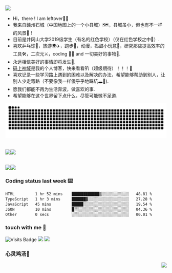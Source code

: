 
<img align='center' src="https://readme-typing-svg.herokuapp.com/?lines=永远相信美好的事情即将发生"/>

- Hi，there ! I am leftover👋🏻
- 我来自赣州石城（中国地图上的一个小县城）🗺︎，县城虽小，但也有不一样的风景🌇！
- 目前是井冈山大学2019级学生（有名的红色学校）（仅在红色学校之中🤫）.
- 喜欢乒乓球🏓，旅游🌍✈️，跑步🏃，动漫，捣鼓小玩意🧸，研究那些提高效率的工具🛠，二次元⚔️，coding 👨‍💻 and 一切美好的事物🌄.
- 永远相信美好的事情即将发生👀.
- [码上神域](https://leftover.cn)是我的个人博客，快来看看叭（超级期待）！！！🤞
- 喜欢记录一些学习路上遇到的困难以及解决的办法，希望能够帮助到别人，让别人少走弯路（不要像我一样傻乎乎地踩坑🕳︎🚶).
- 愿我们都能不再为生活奔波，做喜欢的事.
- 希望能够在这个世界留下点什么，尽管可能微不足道.

![github contribution grid snake animation](https://raw.githubusercontent.com/left0ver/left0ver/output/github-contribution-grid-snake.svg)

##

 <div>
   <img align="center" height='205px' src="https://stat.leftover.cn/bbdc?userId=47344140&nickname=leftover&hide_border=true" /><img align="center" height='180px'  src="https://github-readme-stats.leftover.cn/api/top-langs/?username=left0ver&layout=compact" />
  
 </div>
  
##  
  <div>
  <img align="center" height='180px' src="https://github-readme-stats.leftover.cn/api?username=left0ver&show_icons=true&theme=gruvbox&hide_border=true" /><img align="center" height='200px'  src="https://stats.justsong.cn/api/csdn?id=m0_52537576&theme=dark" />
  
  </div>

### Coding status last week ⌨️
<!--START_SECTION:waka-->

```text
HTML         1 hr 52 mins    ████████████▒░░░░░░░░░░░░   48.81 %
TypeScript   1 hr 3 mins     ██████▓░░░░░░░░░░░░░░░░░░   27.28 %
JavaScript   45 mins         █████░░░░░░░░░░░░░░░░░░░░   19.54 %
JSON         10 mins         █░░░░░░░░░░░░░░░░░░░░░░░░   04.36 %
Other        0 secs          ░░░░░░░░░░░░░░░░░░░░░░░░░   00.01 %
```

<!--END_SECTION:waka-->

###  touch with me 📨
![Visits Badge](https://visitor.leftover.cn?id=left0ver.left0ver)
<a href='https://blog.csdn.net/m0_52537576?spm=1010.2135.3001.5343'><img src='https://img.shields.io/badge/csdn-left0ver-red'></a>
<a href='https://leftover.cn'><img src='https://img.shields.io/badge/blog-leftover-ff69b4'></a>

### 心灵鸡汤🥣

<img align='right' src='https://quotes-github-readme.vercel.app/api?type=horizontal&theme=tokyonight' />

